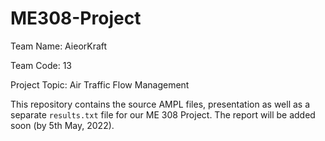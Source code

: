 # ME308-Project

Team Name: AieorKraft

Team Code: 13

Project Topic: Air Traffic Flow Management

This repository contains the source AMPL files, presentation as well as a separate `results.txt` file for our ME 308 Project.
The report will be added soon (by 5th May, 2022).
